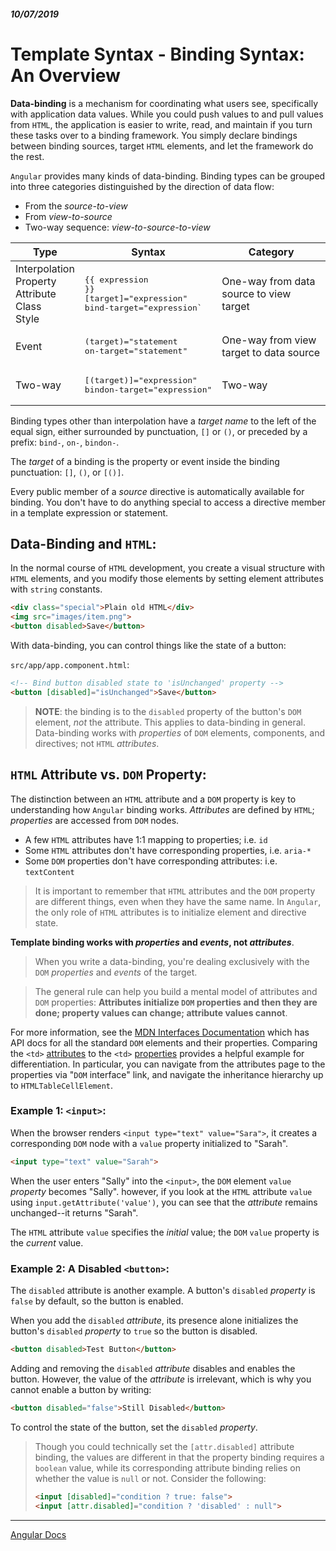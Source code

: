 ##### 10/07/2019
# Template Syntax - Binding Syntax: An Overview
**Data-binding** is a mechanism for coordinating what users see, specifically with application data values.  While you could push values to and pull values from `HTML`, the application is easier to write, read, and maintain if you turn these tasks over to a binding framework.  You simply declare bindings between binding sources, target `HTML` elements, and let the framework do the rest.

`Angular` provides many kinds of data-binding.  Binding types can be grouped into three categories distinguished by the direction of data flow:
  * From the _source-to-view_
  * From _view-to-source_
  * Two-way sequence: _view-to-source-to-view_

| Type | Syntax | Category |
|---|---|---|
| Interpolation<br>Property<br>Attribute<br>Class<br>Style | <pre>{{ expression }}<br>[target]="expression"<br>bind-target="expression`</pre> | One-way from data source to view target |
| Event | <pre>(target)="statement<br>on-target="statement"</pre> | One-way from view target to data source |
| Two-way | <pre>[(target)]="expression"<br>bindon-target="expression"</pre> | Two-way |

Binding types other than interpolation have a _target name_ to the left of the equal sign, either surrounded by punctuation, `[]` or `()`, or preceded by a prefix: `bind-`, `on-`, `bindon-`.

The _target_ of a binding is the property or event inside the binding punctuation: `[]`, `()`, or `[()]`.

Every public member of a _source_ directive is automatically available for binding.  You don't have to do anything special to access a directive member in a template expression or statement.

## Data-Binding and `HTML`:
In the normal course of `HTML` development, you create a visual structure with `HTML` elements, and you modify those elements by setting element attributes with `string` constants.

```html
<div class="special">Plain old HTML</div>
<img src="images/item.png">
<button disabled>Save</button>
```

With data-binding, you can control things like the state of a button:

`src/app/app.component.html`:
```html
<!-- Bind button disabled state to 'isUnchanged' property -->
<button [disabled]="isUnchanged">Save</button>
```

  > **NOTE**: the binding is to the `disabled` property of the button's `DOM` element, _not_ the attribute.  This applies to data-binding in general.  Data-binding works with _properties_ of `DOM` elements, components, and directives; not `HTML` _attributes_.

## `HTML` Attribute vs. `DOM` Property:
The distinction between an `HTML` attribute and a `DOM` property is key to understanding how `Angular` binding works.  _Attributes_ are defined by `HTML`; _properties_ are accessed from `DOM` nodes.
  * A few `HTML` attributes have 1:1 mapping to properties; i.e. `id`
  * Some `HTML` attributes don't have corresponding properties, i.e. `aria-*`
  * Some `DOM` properties don't have corresponding attributes: i.e. `textContent`

  > It is important to remember that `HTML` attributes and the `DOM` property are different things, even when they have the same name.  In `Angular`, the only role of `HTML` attributes is to initialize element and directive state.

**Template binding works with _properties_ and _events_, not _attributes_**.

  > When you write a data-binding, you're dealing exclusively with the `DOM` _properties_ and _events_ of the target.

  > The general rule can help you build a mental model of attributes and `DOM` properties: **Attributes initialize `DOM` properties and then they are done; property values can change; attribute values cannot**.

For more information, see the [MDN Interfaces Documentation](https://developer.mozilla.org/en-US/docs/Web/API#Interfaces) which has API docs for all the standard `DOM` elements and their properties.  Comparing the `<td>` [attributes](https://developer.mozilla.org/en-US/docs/Web/HTML/Element/td) to the `<td>` [properties](https://developer.mozilla.org/en-US/docs/Web/API/HTMLTableCellElement) provides a helpful example for differentiation.  In particular, you can navigate from the attributes page to the properties via "`DOM` interface" link, and navigate the inheritance hierarchy up to `HTMLTableCellElement`.

### Example 1: `<input>`:
When the browser renders `<input type="text" value="Sara">`, it creates a corresponding `DOM` node with a `value` property initialized to "Sarah".

```html
<input type="text" value="Sarah">
```

When the user enters "Sally" into the `<input>`, the `DOM` element `value` _property_ becomes "Sally".  however, if you look at the `HTML` attribute `value` using `input.getAttribute('value')`, you can see that the _attribute_ remains unchanged--it returns "Sarah".

The `HTML` attribute `value` specifies the _initial_ value; the `DOM` `value` property is the _current_ value.

### Example 2: A Disabled `<button>`:
The `disabled` attribute is another example.  A button's `disabled` _property_ is `false` by default, so the button is enabled.

When you add the `disabled` _attribute_, its presence alone initializes the button's `disabled` _property_ to `true` so the button is disabled.

```html
<button disabled>Test Button</button>
```

Adding and removing the `disabled` _attribute_ disables and enables the button.  However, the value of the _attribute_ is irrelevant, which is why you cannot enable a button by writing:

```html
<button disabled="false">Still Disabled</button>
```

To control the state of the button, set the `disabled` _property_.

  > Though you could technically set the `[attr.disabled]` attribute binding, the values are different in that the property binding requires a `boolean` value, while its corresponding attribute binding relies on whether the value is `null` or not.  Consider the following:
  > 
  > ```html
  > <input [disabled]="condition ? true: false">
  > <input [attr.disabled]="condition ? 'disabled' : null">
  > ```

---

[Angular Docs](https://angular.io/guide/template-syntax)